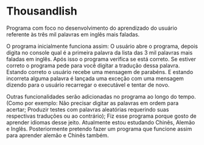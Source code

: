 # Thousandlish
Programa com foco no desenvolvimento do aprendizado do usuário referente às três mil palavras em inglês mais faladas.

O programa inicialmente funciona assim: O usuário abre o programa, depois digita no console qual é a primeira palavra da lista das 3 mil palavras mais faladas em inglês. Após isso o programa verifica se está correto. Se estiver correto o programa pede para você digitar a tradução dessa palavra. Estando correto o usuário recebe uma mensagem de parabéns. E estando incorreta alguma palavra é lançada uma exceção com uma mensagem dizendo para o usuário recarregar o executável e tentar de novo.

Outras funcionalidades serão adicionadas no programa ao longo do tempo.(Como por exemplo: Não precisar digitar as palavras em ordem para acertar; Produzir testes com palavras aleatórias requerindo suas respectivas traduções ou ao contrário);
Fiz esse programa porque gosto de aprender idiomas desse jeito. Atualmente estou estudando Chinês, Alemão e Inglês.
Posteriormente pretendo fazer um programa que funcione assim para aprender alemão e Chinês também.
